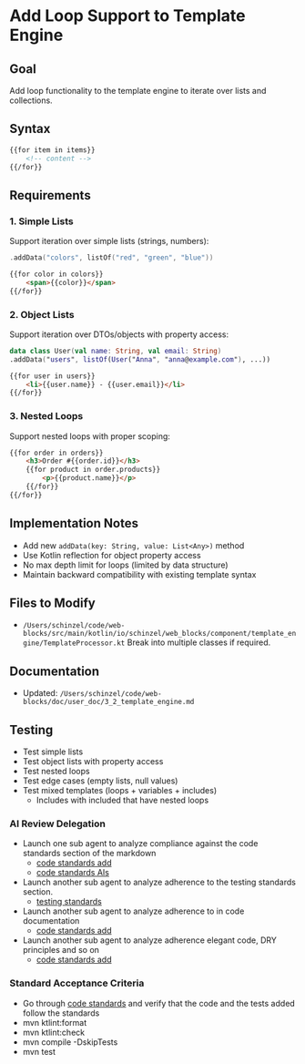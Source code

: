 # Add Loop Support to Template Engine

## Goal
Add loop functionality to the template engine to iterate over lists and collections.

## Syntax
```html
{{for item in items}}
    <!-- content -->
{{/for}}
```

## Requirements

### 1. Simple Lists
Support iteration over simple lists (strings, numbers):
```kotlin
.addData("colors", listOf("red", "green", "blue"))
```
```html
{{for color in colors}}
    <span>{{color}}</span>
{{/for}}
```

### 2. Object Lists
Support iteration over DTOs/objects with property access:
```kotlin
data class User(val name: String, val email: String)
.addData("users", listOf(User("Anna", "anna@example.com"), ...))
```
```html
{{for user in users}}
    <li>{{user.name}} - {{user.email}}</li>
{{/for}}
```

### 3. Nested Loops
Support nested loops with proper scoping:
```html
{{for order in orders}}
    <h3>Order #{{order.id}}</h3>
    {{for product in order.products}}
        <p>{{product.name}}</p>
    {{/for}}
{{/for}}
```

## Implementation Notes
- Add new `addData(key: String, value: List<Any>)` method
- Use Kotlin reflection for object property access
- No max depth limit for loops (limited by data structure)
- Maintain backward compatibility with existing template syntax

## Files to Modify
- `/Users/schinzel/code/web-blocks/src/main/kotlin/io/schinzel/web_blocks/component/template_engine/TemplateProcessor.kt`
Break into multiple classes if required.

## Documentation
- Updated: `/Users/schinzel/code/web-blocks/doc/user_doc/3_2_template_engine.md`

## Testing
- Test simple lists
- Test object lists with property access
- Test nested loops
- Test edge cases (empty lists, null values)
- Test mixed templates (loops + variables + includes)
  - Includes with included that have nested loops

### AI Review Delegation
- Launch one sub agent to analyze compliance against the code standards section of the markdown
  - [code standards add](../code_standards/code_standards_all.md)
  - [code standards AIs](../code_standards/code_standards_ais.md)
- Launch another sub agent to analyze adherence to the testing standards section.
  - [testing standards](../code_standards/testing_standards.md)
- Launch another sub agent to analyze adherence to in code documentation
  - [code standards add](../code_standards/code_standards_all.md)
- Launch another sub agent to analyze adherence elegant code, DRY principles and so on
  - [code standards add](../code_standards/code_standards_all.md)

### Standard Acceptance Criteria
- Go through [code standards](../code_standards/_index.md) and verify that the code and the tests added follow the standards
- mvn ktlint:format
- mvn ktlint:check
- mvn compile -DskipTests
- mvn test


